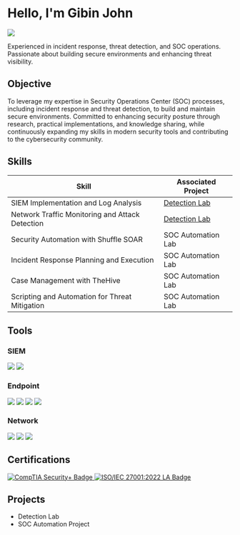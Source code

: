 # Hello, I'm Gibin John
<a href="https://www.linkedin.com/in/gibinkjohn?utm_source=share&utm_campaign=share_via&utm_content=profile&utm_medium=android_app"><img src="https://img.shields.io/badge/-LinkedIn-0072b1?&style=for-the-badge&logo=linkedin&logoColor=white" /></a>


Experienced in incident response, threat detection, and SOC operations. Passionate about building secure environments and enhancing threat visibility.

## Objective

To leverage my expertise in Security Operations Center (SOC) processes, including incident response and threat detection, to build and maintain secure environments. Committed to enhancing security posture through research, practical implementations, and knowledge sharing, while continuously expanding my skills in modern security tools and contributing to the cybersecurity community.

## Skills

| Skill                                         | Associated Project         |
|-----------------------------------------------|----------------------------|
| SIEM Implementation and Log Analysis          | <a href="https://google.com">Detection Lab</a>|
| Network Traffic Monitoring and Attack Detection | <a href="https://google.com">Detection Lab</a>|
| Security Automation with Shuffle SOAR         | SOC Automation Lab|
| Incident Response Planning and Execution      | SOC Automation Lab|
| Case Management with TheHive                  | SOC Automation Lab|
| Scripting and Automation for Threat Mitigation | SOC Automation Lab|

## Tools

### SIEM
<div>
    <img src="https://img.shields.io/badge/-Elastic-005571?&style=for-the-badge&logo=Elastic&logoColor=white" />
    <img src="https://img.shields.io/badge/-Splunk-000000?&style=for-the-badge&logo=Splunk&logoColor=white" />
    
</div>

### Endpoint
<div>
    <img src="https://img.shields.io/badge/-Microsoft%20Defender%20for%20Endpoint-00A4EF?&style=for-the-badge&logo=Microsoft&logoColor=white" />
    <img src="https://img.shields.io/badge/-CP%20Harmony%20Endpoint-FF5733?&style=for-the-badge&logo=Check%20Point&logoColor=white" />
<img src="https://img.shields.io/badge/-Bitdefender-ED1C24?&style=for-the-badge&logo=Bitdefender&logoColor=white" />
<img src="https://img.shields.io/badge/-McAfee%20ePO-ED1C24?&style=for-the-badge&logo=McAfee&logoColor=white" />
</div>

### Network
<div>
    <img src="https://img.shields.io/badge/-Wireshark-1679A7?&style=for-the-badge&logo=Wireshark&logoColor=white" />
    <img src="https://img.shields.io/badge/-Suricata-EF3B2D?&style=for-the-badge&logo=Suricata&logoColor=white" />
    <img src="https://img.shields.io/badge/-Zeek-777BB4?&style=for-the-badge&logo=Zeek&logoColor=white" />
</div>

## Certifications

<div>
<a href="https://www.credly.com/badges/a5ac441c-f6f3-41fe-804c-531fcca84f89/linked_in_profile" target="_blank" rel="noopener noreferrer">
    <img src="https://img.shields.io/badge/-Security%2B-FF0000?&style=for-the-badge&logo=CompTIA&logoColor=white" alt="CompTIA Security+ Badge" />
</a>
<a href="https://www.credly.com/badges/9e8ccd18-5ac0-4ecd-bc20-33d3d74c5305/public_url" target="_blank" rel="noopener noreferrer">
    <img src="https://img.shields.io/badge/-ISO%2FIEC%2027001%3A2022%20LA-007ACC?style=for-the-badge&logo=iso&logoColor=white" alt="ISO/IEC 27001:2022 LA Badge" />
</a>

</div>

## Projects
- Detection Lab
- SOC Automation Project
